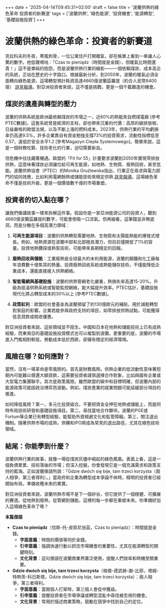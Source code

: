 +++
date = '2025-04-14T09:45:31+02:00'
draft = false
title = '波蘭供熱的綠色革命 投資者的新賽道'
tags = ['波蘭供熱', '綠色能源', '投資機會', '能源轉型', '基礎設施投資']
+++

# 波蘭供熱的綠色革命：投資者的新賽道

克拉科夫的冬夜，寒風刺骨，一位公寓住戶打開暖氣，卻在帳單上看到一串讓人心驚的數字。他低聲嘀咕：「Czas to pieniądz（時間就是金錢），但暖氣比時間還貴！」這不是單純的抱怨，而是波蘭供熱行業的縮影——一個依賴煤炭、成本高企的系統，正站在歷史的十字路口。根據最新分析，到2050年，波蘭的暖氣必須全面轉向綠色能源，這場轉型預計耗資高達4660億波蘭茲羅提（約合人民幣8400億） [詳見報導](https://businessinsider.com.pl/technologie/polskie-cieplownictwo-wyzwania-inwestycje-i-przyszlosc-sektora/wymfmq0)。對亞洲投資者來說，這不僅是挑戰，更是一個千載難逢的機會。

## 煤炭的遺產與轉型的壓力

波蘭的供熱系統是歐洲最依賴煤炭的市場之一，近60%的熱能來自燃煤電廠 [參考PTEC數據]。這套系統曾是經濟的支柱，卻也帶來沉重的代價：高昂的碳排放稅、日益嚴格的歐盟法規，以及不斷上漲的燃料成本。2023年，供熱行業的平均虧損率仍高達9.5%，許多企業靠自有資金勉強支撐73%的投資需求，流動性指標低至0.57，遠低於安全水平1.2 [參考Magazyn Ciepła Systemowego]。簡單來說，這是一個財務吃緊、技術老化的行業，迫切需要新血。[](https://magazyncieplasystemowego.pl/cieplownictwo/transformacja-sektora-cieplowniczego-wyzwania-i-potrzeby-raport-ure/)[](https://x.com/PTEC_/status/1909168016170057850)

但危機中往往藏著機遇。歐盟的「Fit for 55」計畫要求波蘭到2050年實現零排放供熱，這意味著煤炭必須讓位給可再生能源，如地熱、生物質、廢熱回收，甚至氫能。波蘭供熱協會（PTEC）的Monika Gruźlewska指出，行業正在尋求與電力部門的協同效應，比如利用電網餘熱或儲能技術來穩定供熱 [詳見報導](https://businessinsider.com.pl/technologie/polskie-cieplownictwo-wyzwania-inwestycje-i-przyszlosc-sektora/wymfmq0)。這場綠色革命不僅是技術升級，更是一個價值數千億的市場重塑。

## 投資者的切入點在哪？

讓我們像講故事一樣來拆解這件事。假設你是一家亞洲能源公司的投資人，聽到4660億波蘭茲羅提的數字，可能會倒吸一口涼氣。但再細看，這筆錢並非無底洞，而是分散在多個高潛力領域：

1. **可再生能源項目**：波蘭的供熱轉型需要地熱、生物質和太陽能熱能的爆發式增長。例如，地熱資源在波蘭中部和北部極具潛力，但目前僅開發了1%的容量。投資地熱鑽探或熱泵技術，可能帶來長期穩定的回報。

2. **廢熱回收與儲能**：工業廢熱是全球最大的未利用能源，波蘭的鋼鐵和化工廠每年浪費數十億焦耳的熱量。投資廢熱回收系統或熱能儲存技術，不僅能降低企業成本，還能直接接入供熱網絡。

3. **智能電網與基礎設施**：波蘭的供熱管網老化嚴重，熱損失率高達15-20%。升級為低溫供熱系統或智能監控網絡，能大幅提升效率。PTEC估計，基礎設施現代化將占轉型成本的30%以上 [參考PTEC數據]。[](https://x.com/PTEC_/status/1909527887247475150)

4. **政策紅利**：歐盟的社會基金為波蘭預留了約130億歐元的補貼，用於減輕轉型對家庭的影響。企業若能參與政府支持的項目，如零排放供熱試點，可能獲得低息貸款或稅收優惠。

對亞洲投資者來說，這些領域並不陌生。中國和日本在地熱和儲能技術上已有成熟經驗，而東南亞的基礎設施投資模式也可以複製到波蘭。更重要的是，波蘭的市場進入門檻相對較低，勞動成本低於西歐，卻擁有穩定的經濟環境。

## 風險在哪？如何應對？

當然，沒有一場革命是零風險的。首先是財務風險。供熱企業的低流動性意味著短期內可能難以償還大額貸款，這需要投資者謹慎選擇合作對象，比如與國有企業或大型電力集團聯手。其次是政策風險。雖然歐盟的碳中和目標明確，但波蘭內部的能源政策可能因政治博弈而波動。例如，煤炭產業的就業問題可能延緩部分項目的推進。

如何降低風險？第一，多元化投資組合。不要把資金全押在地熱或儲能上，而是同時布局技術研發和基礎設施項目。第二，尋找當地合作夥伴。波蘭的PGE或Fortum等企業已有轉型經驗，能幫助外資規避文化和監管障礙。第三，關注退出機制。隨著供熱市場的成熟，併購和IPO將成為常見的退出路徑，尤其在綠色技術領域。

## 結尾：你能學到什麼？

波蘭供熱行業的故事，就像一場從煤炭灰燼中崛起的綠色鳳凰。表面上看，這是一個負債累累、技術落後的市場；但深入挖掘，你會發現它是一個充滿需求和政策支持的藍海。正如波蘭俚語所說：「Gdzie dwóch się bije, tam trzeci korzysta（兩人相爭，第三者得利）。」當政府和企業為轉型成本爭論不休時，精明的投資者已經開始布局，準備收穫未來的果實。

對亞洲投資者來說，波蘭供熱市場不是下一個矽谷，但它提供了一個穩健、可擴展的賽道。從地熱到廢熱，從管網到儲能，這裡的每一步都在重塑未來。你準備好加入這場綠色革命了嗎？

**本篇俚語**  
- **Czas to pieniądz**（恰斯-托-皮耶尼翁茲，Czas to pieniądz）：時間就是金錢。  
  - **字面意義**：時間的價值等同於金錢。  
  - **引申意義**：強調快速行動以抓住市場機會的重要性，尤其在能源轉型的關鍵時刻。  
  - **文化背景**：這句俚語在波蘭商業界廣泛使用，提醒人們效率和時機至關重要。  
- **Gdzie dwóch się bije, tam trzeci korzysta**（格傑-德武赫-謝-比耶，塔姆-特熱茨-科日斯塔，Gdzie dwóch się bije, tam trzeci korzysta）：兩人相爭，第三者得利。  
  - **字面意義**：當兩個人打架時，第三個人會從中獲益。  
  - **引申意義**：提醒投資者在市場爭議或轉型混亂中尋找被忽視的機會。  
  - **文化背景**：常用於描述商業策略，鼓勵在競爭中找到自己的定位。  
